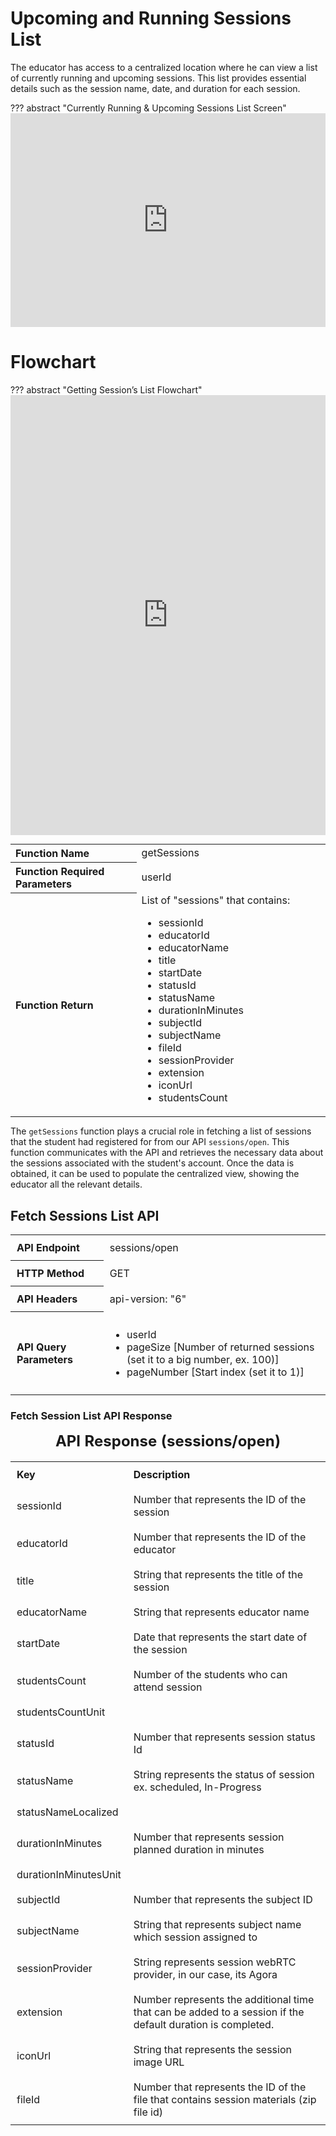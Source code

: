 # Upcoming and Running Sessions List
The educator has access to a centralized location where he can view a list of currently running and upcoming sessions. This list provides essential details such as the session name, date, and duration for each session.


??? abstract "Currently Running & Upcoming Sessions List Screen"
    <iframe frameborder="0" style="width:100%;height:342px;" src="https://viewer.diagrams.net/?tags=%7B%7D&highlight=0000ff&edit=_blank&layers=1&nav=1#G1uQN6ZUYZMBDspYHS8elasCcCgDmzMSMf"></iframe>

# Flowchart

??? abstract "Getting Session’s List Flowchart"
    <iframe frameborder="0" style="width:100%;height:704px;" src="https://viewer.diagrams.net/?tags=%7B%7D&highlight=0000ff&edit=_blank&layers=1&nav=1#G11m2W8uisabI7b9aShj4No0Z9qsAsdtJF"></iframe>

<div style="text-align: center;">
    <table width="100%" style="max-width: 600px; margin: 0 auto; border-collapse: collapse;">
    <tr>
        <th style="width: 40%; text-align: left;">Function Name</th>
        <td style="width: 60%; text-align: left;">getSessions</td>
    </tr>
    <tr>
        <th style="width: 40%; text-align: left;">Function Required Parameters</th>
        <td style="width: 60%; text-align: left;">userId</td>
    </tr>
    <tr>
        <th style="width: 40%; text-align: left;">Function Return</th>
        <td style="width: 60%; text-align: left;">List of "sessions" that contains:
            <ul>
                <li>sessionId</li>
                <li>educatorId</li>
                <li>educatorName</li>
                <li>title</li>
                <li>startDate</li>
                <li>statusId</li>
                <li>statusName</li>
                <li>durationInMinutes</li>
                <li>subjectId</li>
                <li>subjectName</li>
                <li>fileId</li>
                <li>sessionProvider</li>
                <li>extension</li>
                <li>iconUrl</li>
                <li>studentsCount</li>
            </ul>
        </td>
    </tr>
</table>
</div>

The `getSessions` function plays a crucial role in fetching a list of sessions that the student had registered for from our API `sessions/open`. This function communicates with the API and retrieves the necessary data about the sessions associated with the student's account. Once the data is obtained, it can be used to populate the centralized view, showing the educator all the relevant details.

## Fetch Sessions List API

<div style="text-align: center;">
    <table width="100%" style="max-width: 600px; margin: 0 auto; border-collapse: collapse;">
        <tr>
            <th style="text-align: left; padding: 10px;">API Endpoint</th>
            <td style="text-align: left; padding: 10px;">sessions/open</td>
        </tr>
        <tr>
            <th style="text-align: left; padding: 10px;">HTTP Method</th>
            <td style="text-align: left; padding: 10px;">GET</td>
        </tr>
        <tr>
            <th style="text-align: left; padding: 10px;">API Headers</th>
            <td style="text-align: left; padding: 10px;">api-version: "6"</td>
        </tr>
        <tr>
            <th style="text-align: left; padding: 10px;">API Query Parameters</th>
            <td style="text-align: left; padding: 10px;">
                <ul>
                    <li>userId</li>
                    <li>pageSize [Number of returned sessions (set it to a big number, ex. 100)]</li>
                    <li>pageNumber [Start index (set it to 1)]</li>
                </ul>
            </td>
        </tr>
    </table>
</div>


### Fetch Session List API Response

<div style="text-align: center;">
    <table width="100%" style="max-width: 600px; margin: 0 auto; border-collapse: collapse;">
        <caption style="font-size: 1.5em; font-weight: bold;">API Response (sessions/open)</caption>
        <tr>
            <th style="text-align: left; padding: 10px;">Key</th>
            <th style="text-align: left; padding: 10px;">Description</th>
        </tr>
        <tr>
            <td style="text-align: left; padding: 10px;">sessionId</td>
            <td style="text-align: left; padding: 10px;">Number that represents the ID of the session</td>
        </tr>
        <tr>
            <td style="text-align: left; padding: 10px;">educatorId</td>
            <td style="text-align: left; padding: 10px;">Number that represents the ID of the educator</td>
        </tr>
        <tr>
            <td style="text-align: left; padding: 10px;">title</td>
            <td style="text-align: left; padding: 10px;">String that represents the title of the session</td>
        </tr>
        <tr>
            <td style="text-align: left; padding: 10px;">educatorName</td>
            <td style="text-align: left; padding: 10px;">String that represents educator name</td>
        </tr>
        <tr>
            <td style="text-align: left; padding: 10px;">startDate</td>
            <td style="text-align: left; padding: 10px;">Date that represents the start date of the session</td>
        </tr>
        <tr>
            <td style="text-align: left; padding: 10px;">studentsCount</td>
            <td style="text-align: left; padding: 10px;">Number of the students who can attend session</td>
        </tr>
        <tr>
            <td style="text-align: left; padding: 10px;">studentsCountUnit</td>
            <td style="text-align: left; padding: 10px;"></td>
        </tr>
        <tr>
            <td style="text-align: left; padding: 10px;">statusId</td>
            <td style="text-align: left; padding: 10px;">Number that represents session status Id</td>
        </tr>
        <tr>
            <td style="text-align: left; padding: 10px;">statusName</td>
            <td style="text-align: left; padding: 10px;">String represents the status of session ex. scheduled, In-Progress</td>
        </tr>
        <tr>
            <td style="text-align: left; padding: 10px;">statusNameLocalized</td>
            <td style="text-align: left; padding: 10px;"></td>
        </tr>
        <tr>
            <td style="text-align: left; padding: 10px;">durationInMinutes</td>
            <td style="text-align: left; padding: 10px;">Number that represents session planned duration in minutes</td>
        </tr>
        <tr>
            <td style="text-align: left; padding: 10px;">durationInMinutesUnit</td>
            <td style="text-align: left; padding: 10px;"></td>
        </tr>
        <tr>
            <td style="text-align: left; padding: 10px;">subjectId</td>
            <td style="text-align: left; padding: 10px;">Number that represents the subject ID</td>
        </tr>
        <tr>
            <td style="text-align: left; padding: 10px;">subjectName</td>
            <td style="text-align: left; padding: 10px;">String that represents subject name which session assigned to</td>
        </tr>
        <tr>
            <td style="text-align: left; padding: 10px;">sessionProvider</td>
            <td style="text-align: left; padding: 10px;">String represents session webRTC provider, in our case, its Agora</td>
        </tr>
        <tr>
            <td style="text-align: left; padding: 10px;">extension</td>
            <td style="text-align: left; padding: 10px;">Number represents the additional time that can be added to a session if the default duration is completed.</td>
        </tr>
        <tr>
            <td style="text-align: left; padding: 10px;">iconUrl</td>
            <td style="text-align: left; padding: 10px;">String that represents the session image URL</td>
        </tr>
        <tr>
            <td style="text-align: left; padding: 10px;">fileId</td>
            <td style="text-align: left; padding: 10px;">Number that represents the ID of the file that contains session materials (zip file id)</td>
        </tr>
    </table>
</div>
